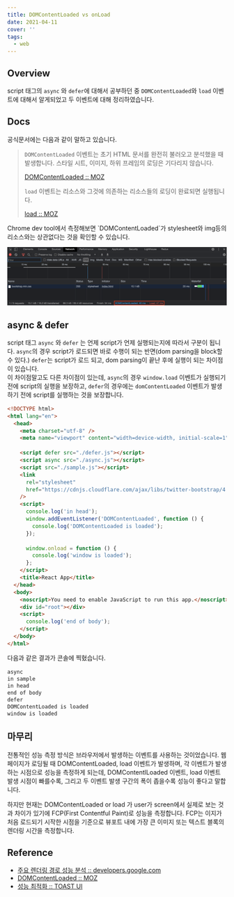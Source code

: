 ```yaml
---
title: DOMContentLoaded vs onLoad
date: 2021-04-11
cover: ''
tags:
  - web
---
```


## Overview

script 태그의 `async` 와 `defer`에 대해서 공부하던 중 `DOMContentLoaded`와 `load` 이벤트에 대해서 알게되었고 두 이벤트에 대해 정리하였습니다.

## Docs

공식문서에는 다음과 같이 말하고 있습니다.

> `DOMContentLoaded` 이벤트는 초기 HTML 문서를 완전히 불러오고 분석했을 때 발생합니다. 스타일 시트, 이미지, 하위 프레임의 로딩은 기다리지 않습니다.
>
> [DOMContentLoaded :: MOZ](https://developer.mozilla.org/ko/docs/Web/API/Window/DOMContentLoaded_event)
>
> `load` 이벤트는 리소스와 그것에 의존하는 리소스들의 로딩이 완료되면 실행됩니다.
>
> [load :: MOZ](https://developer.mozilla.org/ko/docs/Web/API/Window/load_event)

Chrome dev tool에서 측정해보면 \`DOMContentLoaded\`가 stylesheet와 img등의 리소스와는 상관없다는 것을 확인할 수 있습니다.

![](../images/domcontentload.png)

## async & defer

script 태그 `async` 와 `defer` 는 언제 script가 언제 실행되는지에 따라서 구분이 됩니다. `async`의 경우 script가 로드되면 바로 수행이 되는 반면(dom parsing을 block할 수 있다.) `defer`는 script가 로드 되고, dom parsing이 끝난 후에 실행이 되는 차이점이 있습니다. <br/>
이 차이점말고도 다른 차이점이 있는데, `async`의 경우 `window.load` 이벤트가 실행되기 전에 script의 실행을 보장하고, `defer`의 경우에는 `domContentLoaded` 이벤트가 발생하기 전에 script를 실행하는 것을 보장합니다.

```html
<!DOCTYPE html>
<html lang="en">
  <head>
    <meta charset="utf-8" />
    <meta name="viewport" content="width=device-width, initial-scale=1" />

    <script defer src="./defer.js"></script>
    <script async src="./async.js"></script>
    <script src="./sample.js"></script>
    <link
      rel="stylesheet"
      href="https://cdnjs.cloudflare.com/ajax/libs/twitter-bootstrap/4.0.0-alpha/css/bootstrap.min.css"
    />
    <script>
      console.log('in head');
      window.addEventListener('DOMContentLoaded', function () {
        console.log('DOMContentLoaded is loaded');
      });

      window.onload = function () {
        console.log('window is loaded');
      };
    </script>
    <title>React App</title>
  </head>
  <body>
    <noscript>You need to enable JavaScript to run this app.</noscript>
    <div id="root"></div>
    <script>
      console.log('end of body');
    </script>
  </body>
</html>
```

다음과 같은 결과가 콘솔에 찍혔습니다.

```shell
async
in sample
in head
end of body
defer
DOMContentLoaded is loaded
window is loaded
```

## 마무리

전통적인 성능 측정 방식은 브라우저에서 발생하는 이벤트를 사용하는 것이었습니다. 웹 페이지가 로딩될 때 DOMContentLoaded, load 이벤트가 발생하며, 각 이벤트가 발생하는 시점으로 성능을 측정하게 되는데, DOMContentlLoaded 이벤트, load 이벤트 발생 시점이 빠를수록, 그리고 두 이벤트 발생 구간의 폭이 좁을수록 성능이 좋다고 말합니다.

하지만 현재는 DOMContentLoaded or load 가 user가 screen에서 실제로 보는 것과 차이가 있기에 FCP(First Contentful Paint)로 성능을 측정합니다. FCP는 이지가 처음 로드되기 시작한 시점을 기준으로 뷰포트 내에 가장 큰 이미지 또는 텍스트 블록의 렌더링 시간을 측정합니다.

## Reference

- [주요 렌더링 경로 성능 분석 :: developers.google.com](https://developers.google.com/web/fundamentals/performance/critical-rendering-path/analyzing-crp)
- [DOMContentLoaded :: MOZ](https://developer.mozilla.org/en-US/docs/Web/API/Window/DOMContentLoaded_event)
- [성능 최적화 :: TOAST UI](https://ui.toast.com/fe-guide/ko_PERFORMANCE)
